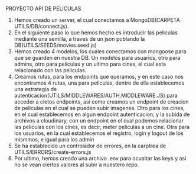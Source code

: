 PROYECTO API DE PELICULAS
 1. Hemos creado un server, el cual conectamos a MongoDB(CARPETA UTILS/DB/connect.js).
 2. En el siguiente paso lo que hemos hecho es introducir las peliculas mediante una semilla, a traves de un json poblando la DB(UTILS/SEEDS/movies.seed.js)
 3. Hemos creado 4 modelos, los cuales conectamos con mongoose para que se guarden en nuestra DB. Un modelos para usuarios, otro para admins, otro para peliculas y un ultimo para cines, el cual esta relacionado con las peliculas.
 4. Creamos rutas, para los endpoints que queramos, y en este caso nos encontramos 4 rutas, una para peliculas, dentro de ella establecemos una estrategia de autenticacion(UTILS/MIDDLEWARES/AUTH.MIDDLEWARE.JS) para acceder a cietos endpoints, asi como creamos un endpoint de creacion de peliculas en el cual se pueden subir imagenes. Otro para los cines, en el cual establecemos en algun endpoint autenticacion, y la subida de archivos a cloudinary, con un endpoint en el cual podemos relacionar las peliculas con los cines, es decir, meter peliculas a un cine. Otra para los usuarios, en la cual establecemos el registro, login y logout de los mismmos, e igual para los admin
 5. Se ha establecido un controlador de errores, en la carptrea de UTILS/ERRORS/create-errors.js
 6. Por ultimo, hemos creado una archivo .env para ocualtar las keys y asi no se vean ciertos valores al subir a nuestero repo. 




